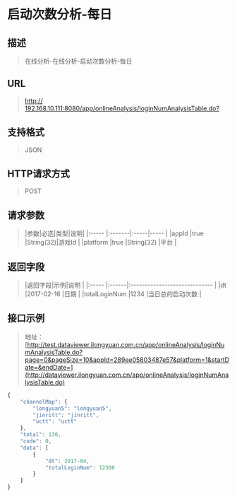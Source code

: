 # 启动次数分析-每日

## 描述
> 在线分析-在线分析-启动次数分析-每日

## URL
> [http:// 192.168.10.111:8080/app/onlineAnalysis/loginNumAnalysisTable.do?](http://dataviewer.ilongyuan.com.cn/app/onlineAnalysis/loginNumAnalysisTable.do)

## 支持格式
> JSON

## HTTP请求方式
> POST

## 请求参数
> |参数|必选|类型|说明|
|:-----  |:-------|:-----|-----                               |
|appId    |true    |String(32)|游戏Id                          |
|platform    |true    |String(32)   |平台 |

## 返回字段
> |返回字段|示例|说明                              |
|:-----   |:------|:-----------------------------   |
|dt   |2017-02-16    |日期  |
|totalLoginNum |1234 |当日总的启动次数   |

## 接口示例
> 地址：[http://test.dataviewer.ilongyuan.com.cn/app/onlineAnalysis/loginNumAnalysisTable.do?page=0&pageSize=10&appId=289ee05803487e57&platform=1&startDate=&endDate=](http://dataviewer.ilongyuan.com.cn/app/onlineAnalysis/loginNumAnalysisTable.do)
``` javascript
{
    "channelMap": {
        "longyuan5": "longyuan5",
        "jinritt": "jinritt",
        "uctt": "uctt"
    },
    "total": 130,
    "code": 0,
    "data": [
        {
            "dt": 2017-04,
            "totalLoginNum": 12300
        }
    ]
}
```
